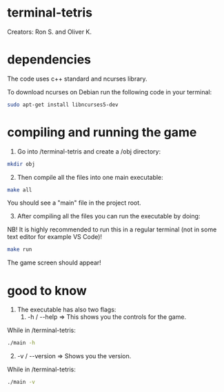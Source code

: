 # terminal-tetris

Creators: Ron S. and Oliver K.


# dependencies

The code uses c++ standard and ncurses library.

To download ncurses on Debian run the following code in your terminal:

```bash
sudo apt-get install libncurses5-dev
```

# compiling and running the game

1. Go into /terminal-tetris and create a /obj directory:

```bash
mkdir obj
```

2. Then compile all the files into one main executable:

```bash
make all
```

You should see a "main" file in the project root.

3. After compiling all the files you can run the executable by doing:

NB! It is highly recommended to run this in a regular terminal (not in some text editor for example VS Code)!

```bash
make run
```

The game screen should appear!

# good to know

1. The executable has also two flags:
   1. -h / --help => This shows you the controls for the game.

While in /terminal-tetris:

```bash
./main -h
```

   2. -v / --version => Shows you the version.

While in /terminal-tetris:

```bash
./main -v
```